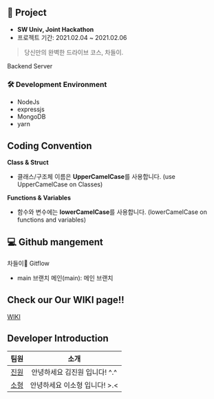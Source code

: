 ## 🚙 Project

* <b> SW Univ, Joint Hackathon </b>
* 프로젝트 기간: 2021.02.04 ~ 2021.02.06
> 당신만의 완벽한 드라이브 코스, 차들이.


Backend Server

### 🛠 Development Environment
- NodeJs
- expressjs
- MongoDB
- yarn


## Coding Convention
    
**Class & Struct**

- 클래스/구조체 이름은 **UpperCamelCase**를 사용합니다.
(use UpperCamelCase on Classes)


**Functions & Variables**

- 함수와 변수에는 **lowerCamelCase**를 사용합니다.
  (lowerCamelCase on functions and variables)


## 💻 Github mangement


<summary> 차들이🚙 Gitflow </summary>
      
- main 브랜치
 메인(main): 메인 브랜치

## Check our Our WIKI page!!
[WIKI](https://github.com/cha-dri/Chadri-Server/wiki)

## Developer Introduction


| 팀원  | 소개 |
|:---:|:-------:|
| [진원](https://github.com/xmcodings) | 안녕하세요 김진원 입니다! ^.^ |
| [소형](https://github.com/sohyeong-dev) | 안녕하세요 이소형 입니다! >.< |

